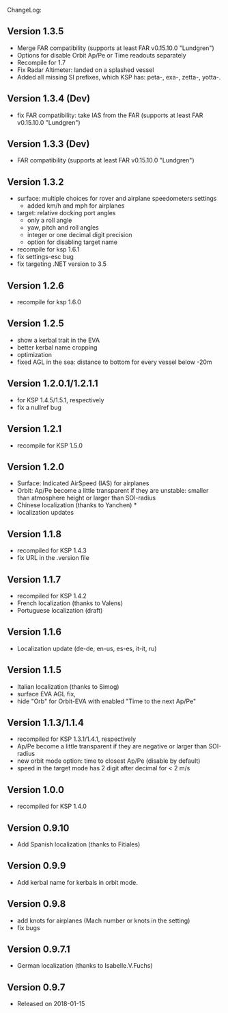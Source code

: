 ChangeLog:

## Version 1.3.5
 * Merge FAR compatibility (supports at least FAR v0.15.10.0 "Lundgren")
 * Options for disable Orbit Ap/Pe or Time readouts separately
 * Recompile for 1.7
 * Fix Radar Altimeter: landed on a splashed vessel
 * Added all missing SI prefixes, which KSP has: 
   peta-, exa-, zetta-, yotta-.

## Version 1.3.4 (Dev)
 * fix FAR compatibility: take IAS from the FAR
   (supports at least FAR v0.15.10.0 "Lundgren")

## Version 1.3.3 (Dev)
 * FAR compatibility
   (supports at least FAR v0.15.10.0 "Lundgren")

## Version 1.3.2
 * surface: multiple choices for rover and airplane speedometers settings
   * added km/h and mph for airplanes
 * target: relative docking port angles
   * only a roll angle
   * yaw, pitch and roll angles
   * integer or one decimal digit precision
   * option for disabling target name
 * recompile for ksp 1.6.1
 * fix settings-esc bug
 * fix targeting .NET version to 3.5

## Version 1.2.6
 * recompile for ksp 1.6.0

## Version 1.2.5
 * show a kerbal trait in the EVA
 * better kerbal name cropping
 * optimization
 * fixed AGL in the sea: distance to bottom for every vessel below -20m  

## Version 1.2.0.1/1.2.1.1
 * for KSP 1.4.5/1.5.1, respectively
 * fix a nullref bug

## Version 1.2.1
 * recompile for KSP 1.5.0

## Version 1.2.0
 * Surface: Indicated AirSpeed (IAS) for airplanes
 * Orbit: Ap/Pe become a little transparent if they are unstable: smaller than atmosphere height or larger than SOI-radius
 * Chinese localization (thanks to Yanchen) * 
 * localization updates

## Version 1.1.8
 * recompiled for KSP 1.4.3
 * fix URL in the .version file

## Version 1.1.7
 * recompiled for KSP 1.4.2
 * French localization (thanks to Valens)
 * Portuguese localization (draft)

## Version 1.1.6
 * Localization update (de-de, en-us, es-es, it-it, ru)

## Version 1.1.5
 * Italian localization (thanks to Simog)
 * surface EVA AGL fix,
 * hide "Orb" for Orbit-EVA with enabled "Time to the next Ap/Pe"

## Version 1.1.3/1.1.4
 * recompiled for KSP 1.3.1/1.4.1, respectively
 * Ap/Pe become a little transparent if they are negative or larger than SOI-radius
 * new orbit mode option: time to closest Ap/Pe (disable by default)
 * speed in the target mode has 2 digit after decimal for < 2 m/s

## Version 1.0.0
 * recompiled for KSP 1.4.0

## Version 0.9.10
 * Add Spanish localization (thanks to Fitiales)

## Version 0.9.9
 * Add kerbal name for kerbals in orbit mode.

## Version 0.9.8
 * add knots for airplanes (Mach number or knots in the setting)
 * fix bugs

## Version 0.9.7.1
 * German localization (thanks to Isabelle.V.Fuchs)

## Version 0.9.7
 * Released on 2018-01-15
